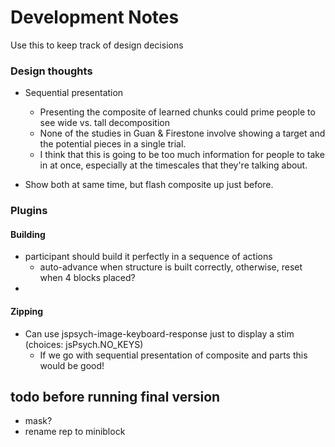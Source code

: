 # Development Notes

Use this to keep track of design decisions


### Design thoughts

- Sequential presentation
  - Presenting the composite of learned chunks could prime people to see wide vs. tall decomposition
  - None of the studies in Guan & Firestone involve showing a target and the potential pieces in a single trial.
   - I think that this is going to be too much information for people to take in at once, especially at the timescales that they're talking about.

- Show both at same time, but flash composite up just before.


### Plugins


#### Building
- participant should build it perfectly in a sequence of actions
  - auto-advance when structure is built correctly, otherwise, reset when 4 blocks placed?
- 



#### Zipping

- Can use jspsych-image-keyboard-response just to display a stim (choices: jsPsych.NO_KEYS)
  - If we go with sequential presentation of composite and parts this would be good!



## todo before running final version 

- mask?
- rename rep to miniblock